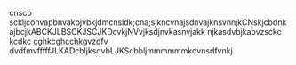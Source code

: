 cnscb sckljconvapbnvakpjvbkjdmcnsldk;cna;sjkncvnajsdnvajknsvnnjkCNskjcbdnkajbcjkABCKJLBSCKJSCJKDcvkjNVvjksdjnvkasnvjakk njkasdvbjkabvzsckc kcdkc cghkcghcchkgvzdfv dvdfmvfffffJLKADcbljksdvbLJKScbbljmmmmmmkdvnsdfvnkj
